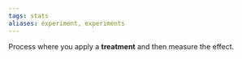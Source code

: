```yaml
---
tags: stats
aliases: experiment, experiments
---
```

Process where you apply a **treatment** and then measure the effect.
